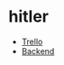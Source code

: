 # hitler
* [Trello](https://trello.com/b/5qJpDvAT/sh-вгу)
* [Backend](https://github.com/DaniyarIrkagaliev/hitler_back)
